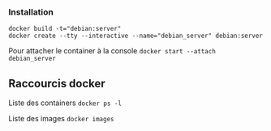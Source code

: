 ### Installation

```
docker build -t="debian:server"
docker create --tty --interactive --name="debian_server" debian:server
```

Pour attacher le container à la console
`docker start --attach debian_server`


## Raccourcis docker
Liste des containers
`docker ps -l`

Liste des images
`docker images`
